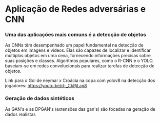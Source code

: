 # Aplicação de Redes adversárias e CNN

### Uma das aplicações mais comuns é a detecção de objetos 

As CNNs têm desempenhado um papel fundamental na detecção de objetos em imagens e vídeos. Elas são capazes de localizar e identificar múltiplos objetos em uma cena, fornecendo informações precisas sobre suas posições e classes. Algoritmos populares, como o R-CNN e o YOLO, baseiam-se em redes convolucionais para realizar tarefas de detecção de objetos.

Link para o Gol de neymar x Croácia na copa com yolov8 na detecção dos jogadores: 
https://youtu.be/d-_CkRjLap8


### Geração de dados sintéticos

As GAN's e as DPGAN's (extensões das gan's) são focadas na geração de dados realistas
